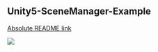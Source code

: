 ## Unity5-SceneManager-Example

[Absolute README link](http://nobodydevelop.blog.com/archives/8/)

![](https://cloud.githubusercontent.com/assets/11722272/12217584/f86159f0-b73f-11e5-9fdc-21c36de20e51.jpg)
